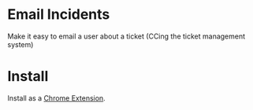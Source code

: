 # Email Incidents

Make it easy to email a user about a ticket (CCing the ticket management system)

# Install

Install as a [Chrome Extension](https://chromewebstore.google.com/detail/email-incidents/pdnapjogoplmplacjefclkajodidjiam).
